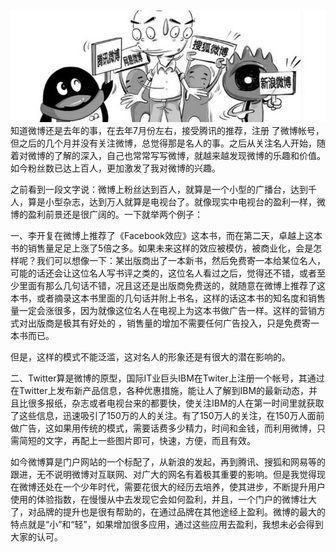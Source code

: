 <img src="/blog/images/weiboyingli.jpg"/>
知道微博还是去年的事，在去年7月份左右，接受腾讯的推荐，注册 了微博帐号，但之后的几个月并没有关注微博，总觉得那是名人的事。之后从关注名人开始，随着对微博的了解的深入，自己也常常写写微博，就越来越发现微博的乐趣和价值。如今粉丝数已达上百人，更加激发了我对微博的兴趣。
 
之前看到一段文字说：微博上粉丝达到百人，就算是一个小型的广播台，达到千人，算是小型杂志，达到万人就算是电视台了。就像现实中电视台的盈利一样，微博的盈利前景还是很广阔的。一下就举两个例子：
 
一、李开复在微博上推荐了《Facebook效应》这本书，而在第二天，卓越上这本书的销售量足足上涨了5倍之多。如果未来这样的效应被模仿，被商业化，会是怎样呢？我们可以想像一下：某出版商出了一本新书，然后免费寄一本给某位名人，可能的话还会让这位名人写书评之类的，这位名人看过之后，觉得还不错，或者至少里面有那么几句话不错，况且这还是出版商免费送的，就随意在微博上推荐了这本书，或者摘录这本书里面的几句话并附上书名，这样的话这本书的知名度和销售量一定会涨很多，因为就像这位名人在电视上为这本书做广告一样。这样的营销方式对出版商是极其有好处的 ，销售量的增加不需要任何广告投入，只是免费寄一本书而已。
 
但是，这样的模式不能泛滥，这对名人的形象还是有很大的潜在影响的。
 
二、Twitter算是微博的原型，国际IT业巨头IBM在Twiter上注册一个帐号，其通过在Twitter上发布新产品信息，各种优惠措施，能让人了解到IBM的最新动态，并且比很多报纸，杂志或者电视台来的都要快，使关注IBM的人在第一时间里就获取了这些信息，迅速吸引了150万的人的关注。有了150万人的关注，在150万人面前做广告，这如果用传统的模式，需要话费多少精力，时间和金钱，而利用微博，只需简短的文字，再配上一些图片即可，快速，方便，而且有效。
 
如今微博算是门户网站的一个标配了，从新浪的发起，再到腾讯、搜狐和网易等的跟进，无不说明微博对互联网、对广大的网名有着极其重要的影响。但是我觉得现在微博还处在一个少年时代，需要花很大的经历去培养，使其进步，不断提升用户使用的体验指数，在慢慢从中去发现它会如何盈利，并且，一个门户的微博壮大了，对品牌的提升也是很有帮助的，在通过品牌在其他途经上盈利。微博的最大的特点就是“小”和“轻”，如果增加很多应用，通过这些应用去盈利，我想未必会得到大家的认可。